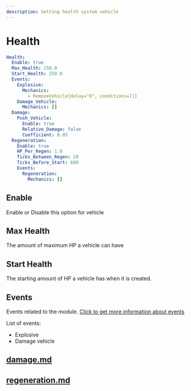 ```yaml
---
description: Setting health system vehicle
---
```


# Health

```yaml
Health:
  Enable: true
  Max_Health: 250.0
  Start_Health: 250.0
  Events:
    Explosive:
      Mechanics:
        - RemoveVehicle{delay="0", conditions=[]}
    Damage_Vehicle:    
      Mechanics: []
  Damage:
    Push_Vehicle:
      Enable: true
      Relative_Damage: false
      Coefficient: 0.05
  Regeneration:
    Enable: true
    HP_Per_Regen: 1.0
    Ticks_Between_Regen: 20
    Ticks_Before_Start: 600
    Events:
      Regeneration:
        Mechanics: []
```

## Enable

Enable or Disable this option for vehicle

## Max Health

The amount of maximum HP a vehicle can have

## Start Health

The starting amount of HP a vehicle has when it is created.

## Events

Events related to the module.  [Click to get more information about events](../../events-mechanics/)

List of events:

* Explosive
* Damage vehicle



## [damage.md](damage.md "mention")

## [regeneration.md](regeneration.md "mention")
